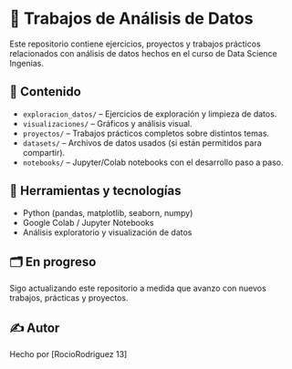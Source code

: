 # 🧠 Trabajos de Análisis de Datos 

Este repositorio contiene ejercicios, proyectos y trabajos prácticos relacionados con análisis de datos hechos en  el curso de Data Science Ingenias.

## 📁 Contenido

- `exploracion_datos/` – Ejercicios de exploración y limpieza de datos.
- `visualizaciones/` – Gráficos y análisis visual.
- `proyectos/` – Trabajos prácticos completos sobre distintos temas.
- `datasets/` – Archivos de datos usados (si están permitidos para compartir).
- `notebooks/` – Jupyter/Colab notebooks con el desarrollo paso a paso.

## 📌 Herramientas y tecnologías

- Python (pandas, matplotlib, seaborn, numpy)
- Google Colab / Jupyter Notebooks
- Análisis exploratorio y visualización de datos

## 🗂️ En progreso

Sigo actualizando este repositorio a medida que avanzo con nuevos trabajos, prácticas y proyectos.

## ✍️ Autor

Hecho por [RocioRodriguez 13]
